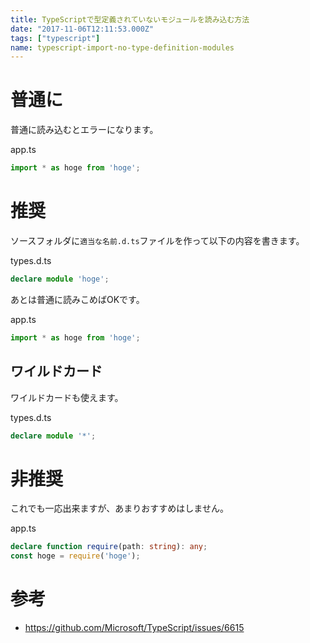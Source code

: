 ```yaml
---
title: TypeScriptで型定義されていないモジュールを読み込む方法
date: "2017-11-06T12:11:53.000Z"
tags: ["typescript"]
name: typescript-import-no-type-definition-modules
---
```

# 普通に
普通に読み込むとエラーになります。

app.ts
```ts
import * as hoge from 'hoge';
```

# 推奨
ソースフォルダに`適当な名前.d.ts`ファイルを作って以下の内容を書きます。

types.d.ts
```ts
declare module 'hoge';
``` 

あとは普通に読みこめばOKです。

app.ts
```ts
import * as hoge from 'hoge';
```

## ワイルドカード
ワイルドカードも使えます。

types.d.ts
```ts
declare module '*';
``` 

# 非推奨
これでも一応出来ますが、あまりおすすめはしません。

app.ts
```ts
declare function require(path: string): any;
const hoge = require('hoge');
```

# 参考
* https://github.com/Microsoft/TypeScript/issues/6615
